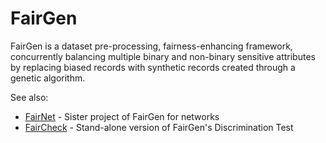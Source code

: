 # FairGen

FairGen is a dataset pre-processing, fairness-enhancing framework, concurrently balancing multiple binary and non-binary sensitive attributes by replacing biased records with synthetic records created through a genetic algorithm.

See also:
- [FairNet](https://github.com/FedericoMz/FairGen) - Sister project of FairGen for networks
- [FairCheck](https://github.com/FedericoMz/FairCheck) - Stand-alone version of FairGen's Discrimination Test
